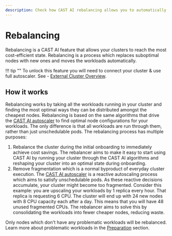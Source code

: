 ```yaml
---
description: Check how CAST AI rebalancing allows you to automatically distribute your workloads hustle free.
---
```


# Rebalancing

Rebalancing is a CAST AI feature that allows your clusters to reach the most cost-efficient state. Rebalancing is a process which replaces suboptimal nodes with new ones and moves the workloads automatically.

!!! tip ""
    To unlock this feature you will need to connect your cluster & use full autoscaler. See - [External Cluster Overview](../../getting-started/external-cluster/overview.md).

## How it works

Rebalancing works by taking all the workloads running in your cluster and finding the most optimal ways they can be distributed amongst the cheapest nodes. Rebalancing is based on the same algorithms that drive the [CAST AI autoscaler](../../guides/autoscaling-policies.md) to find optimal node configurations for your workloads. The only difference is that all workloads are run through them, rather than just unschedulable pods. The rebalancing process has multiple purposes:

1. Rebalance the cluster during the initial onboarding to immediately achieve cost savings. The rebalancer aims to make it easy to start using CAST AI by running your cluster through the CAST AI algorithms and reshaping your cluster into an optimal state during onboarding.
2. Remove fragmentation which is a normal byproduct of everyday cluster execution. The [CAST AI autoscaler](../../guides/autoscaling-policies.md) is a reactive autoscaling process which aims to satisfy unschedulable pods. As these reactive decisions accumulate, your cluster might become too fragmented. Consider this example: you are upscaling your workloads by 1 replica every hour. That replica is requesting 6 CPU. The cluster will end up with 24 new nodes with 8 CPU capacity each after a day. This means that you will have 48 unused fragmented CPUs. The rebalancer aims to solve this by consolidating the workloads into fewer cheaper nodes, reducing waste.

Only nodes which don't have any problematic workloads will be rebalanced. Learn more about problematic workloads in the [Preparation](preparation.md) section.
